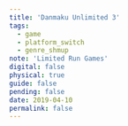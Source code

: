 ```yaml
---
title: 'Danmaku Unlimited 3'
tags:
  - game
  - platform_switch
  - genre_shmup
note: 'Limited Run Games'
digital: false
physical: true
guide: false
pending: false
date: 2019-04-10
permalink: false
---
```


